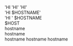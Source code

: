 'HI 
'HI' 
'HI'  
'HI $HOSTNAME'  
'HI ' $HOSTNAME  
$HOST  
hostname  
hostname  
hostname
hostname
hostname
